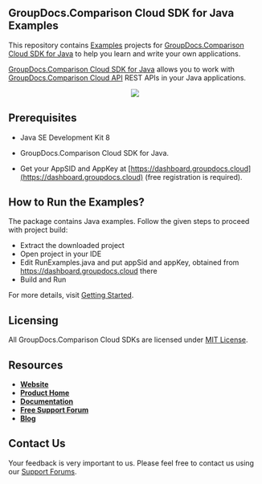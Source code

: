## GroupDocs.Comparison Cloud SDK for Java Examples
This repository contains [Examples](Examples) projects for [GroupDocs.Comparison Cloud SDK for Java](https://github.com/groupdocs-comparison-cloud/groupdocs-comparison-cloud-java) to help you learn and write your own applications.


[GroupDocs.Comparison Cloud SDK for Java](https://products.groupdocs.cloud/comparison/java) allows you to work with [GroupDocs.Comparison Cloud API](https://products.groupdocs.cloud/comparison) REST APIs in your Java applications.

<p align="center">
  <a title="Download complete GroupDocs.Comparison Cloud SDK Java Example source code" href="https://github.com/groupdocs-comparison-cloud/groupdocs-comparison-cloud-java-samples/archive/master.zip">
	<img src="https://raw.github.com/AsposeExamples/java-examples-dashboard/master/images/downloadZip-Button-Large.png" />
  </a>
</p>

## Prerequisites

+ Java SE Development Kit 8

+ GroupDocs.Comparison Cloud SDK for Java.

+ Get your AppSID and AppKey at [https://dashboard.groupdocs.cloud](https://dashboard.groupdocs.cloud) (free registration is required).

## How to Run the Examples?

The package contains Java examples. Follow the given steps to proceed with project build:

* Extract the downloaded project
* Open project in your IDE
* Edit RunExamples.java and put appSid and appKey, obtained from https://dashboard.groupdocs.cloud there
* Build and Run

For more details, visit  [Getting Started](https://docs.groupdocs.cloud/display/comparisoncloud/Getting+Started).

## Licensing
All GroupDocs.Comparison Cloud SDKs are licensed under [MIT License](LICENSE).

## Resources
+ [**Website**](https://www.groupdocs.cloud)
+ [**Product Home**](https://products.groupdocs.cloud/comparison)
+ [**Documentation**](https://docs.groupdocs.cloud/display/comparisoncloud/Home)
+ [**Free Support Forum**](https://forum.groupdocs.cloud/c/comparison)
+ [**Blog**](https://blog.groupdocs.cloud/category/comparison)

## Contact Us
Your feedback is very important to us. Please feel free to contact us using our [Support Forums](https://forum.groupdocs.cloud/c/comparison).
